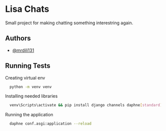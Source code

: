 
# Lisa Chats

Small project for making chatting something interestring again.



## Authors



- [@mrdili131](https://www.github.com/mrdili131)


## Running Tests

Creating virtual env

```bash
  python -m venv venv
```
Installing needed libraries

```bash
  venv\Scripts\activate && pip install django channels daphne[standard]
```

Running the application

```bash
  daphne conf.asgi:application --reload
```



